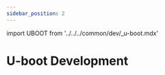 ```yaml
---
sidebar_position: 2
---
```


import UBOOT from '../../../common/dev/\_u-boot.mdx'

# U-boot Development

<UBOOT model="Radxa ROCK 5ITX" profile="rknext" product="rock-5itx"/>
